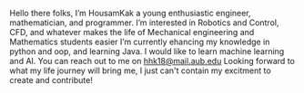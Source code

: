 Hello there folks, I’m HousamKak a young enthusiastic engineer, mathematician, and programmer.
I’m interested in Robotics and Control, CFD, and whatever makes the life of Mechanical engineering and Mathematics students easier
I’m currently ehancing my knowledge in python and oop, and learning Java. I would like to learn machine learning and AI.
You can reach out to me on hhk18@mail.aub.edu
Looking forward to what my life journey will bring me, I just can't contain my excitment to create and contribute!
